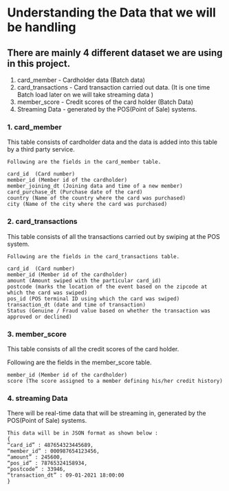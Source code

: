 # Understanding the Data that we will be handling

## There are mainly 4 different dataset we are using in this project.
1. card_member - Cardholder data (Batch data)
2. card_transactions - Card transaction carried out data. (It is one time Batch load later on we will take streaming data )
3. member_score - Credit scores of the card holder (Batch Data)
4. Streaming Data - generated by the POS(Point of Sale) systems.


### 1. card_member
This table consists of cardholder data and the data is added into this table by a third party service.

```
Following are the fields in the card_member table.

card_id  (Card number)
member_id (Member id of the cardholder)
member_joining_dt (Joining data and time of a new member)
card_purchase_dt (Purchase date of the card)
country (Name of the country where the card was purchased)
city (Name of the city where the card was purchased)
```


### 2. card_transactions
This table consists of all the transactions carried out by swiping at the POS system.

```
Following are the fields in the card_transactions table.

card_id  (Card number)
member_id (Member id of the cardholder)
amount (Amount swiped with the particular card_id)
postcode (marks the location of the event based on the zipcode at which the card was swiped)
pos_id (POS terminal ID using which the card was swiped)
transaction_dt (date and time of transaction)
Status (Genuine / Fraud value based on whether the transaction was approved or declined)
```

### 3. member_score
This table consists of all the credit scores of the card holder.

Following are the fields in the member_score table.

```
member_id (Member id of the cardholder)
score (The score assigned to a member defining his/her credit history)
```

### 4. streaming Data
There will be real-time data that will be streaming in, generated by the POS(Point of Sale) systems.

```
This data will be in JSON format as shown below :
{
“card_id” : 487654323445689,
“member_id” : 000987654123456,
“amount” : 245600,
“pos_id” : 78765324158934,
“postcode” : 33946,
“transaction_dt” : 09-01-2021 18:00:00
}
```